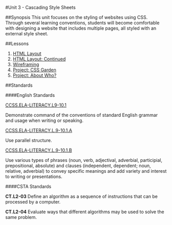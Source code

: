 #Unit 3 - Cascading Style Sheets

##Synopsis
This unit focuses on the styling of websites using CSS. Through several learning conventions, students will become comfortable with designing a website that includes multiple pages, all styled with an external style sheet.    


##Lessons

1. [HTML Layout](sessions/1-firstpage)
2. [HTML Layout: Continued](sessions/2-firstpage)
3. [Wireframing](sessions/3-wireframing)
4. [Project: CSS Garden](sessions/4-project-garden)
5. [Project: About Who?](sessions/5-project-who)


##Standards

####English Standards

[CCSS.ELA-LITERACY.L9-10.1](http://www.corestandards.org/ELA-Literacy/L/9-10/1/)

Demonstrate command of the conventions of standard English grammar and usage when writing or speaking.

[CCSS.ELA-LITERACY.L.9-10.1.A](http://www.corestandards.org/ELA-Literacy/L/9-10/1/a/)  

Use parallel structure.

[CCSS.ELA-LITERACY.L.9-10.1.B](http://www.corestandards.org/ELA-Literacy/L/9-10/1/b/)  

Use various types of phrases (noun, verb, adjectival, adverbial, participial, prepositional, absolute) and clauses (independent, dependent; noun, relative, adverbial) to convey specific meanings and add variety and interest to writing or presentations.

####CSTA Standards

**CT.L2-03** Define an algorithm as a sequence of instructions that can be processed by a computer. 

**CT.L2-04** Evaluate ways that different algorithms may be used to solve the same problem. 


